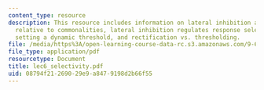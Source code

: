 ```yaml
---
content_type: resource
description: This resource includes information on lateral inhibition amplifies differences
  relative to commonalities, lateral inhibition regulates response selectivity by
  setting a dynamic threshold, and rectification vs. thresholding.
file: /media/https%3A/open-learning-course-data-rc.s3.amazonaws.com/9-641j-introduction-to-neural-networks-spring-2005/08794f21269029e9a8479198d2b66f55_lec6_selectivity.pdf
file_type: application/pdf
resourcetype: Document
title: lec6_selectivity.pdf
uid: 08794f21-2690-29e9-a847-9198d2b66f55
---
```


